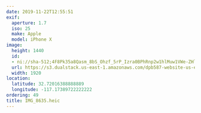 ```yaml
---
date: 2019-11-22T12:55:51
exif:
  aperture: 1.7
  iso: 25
  make: Apple
  model: iPhone X
image:
  height: 1440
  id:
  - ni://sha-512;4F8Pk35a8Qasm_8bS_Ohzf_5rP_Izra0BPhRnp2w1hlMuw1VWe-ZHlqVic_UAKzzsjd22UaAoGz5RE8liYvbQA
  url: https://s3.dualstack.us-east-1.amazonaws.com/dpb587-website-us-east-1/asset/gallery/2019-san-diego/a6a9f4ab-8ced-f28c-2a7f-27707038f182~1920.jpg
  width: 1920
location:
  latitude: 32.72016388888889
  longitude: -117.17389722222222
ordering: 49
title: IMG_8635.heic
---
```

